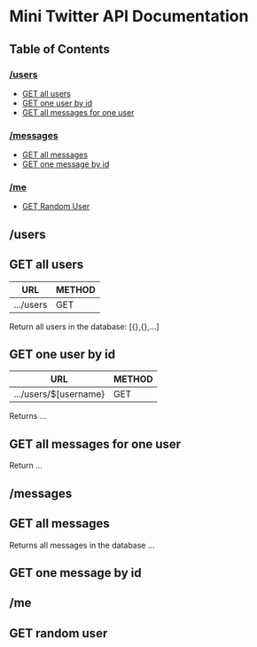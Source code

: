 # Mini Twitter API Documentation

## Table of Contents

### [/users](#/users)

- [GET all users](#get-all-users)
- [GET one user by id](#get-one-user-by-id)
- [GET all messages for one user](#get-all-messages-for-one-user)

### [/messages](#/messages)

- [GET all messages](#get-all-messages)
- [GET one message by id](#get-one-message-by-id)

### [/me](#/me)

- [GET Random User](#get-random-user)

## /users

## GET all users

| URL       | METHOD |
| --------- | ------ |
| .../users | GET    |

Return all users in the database: [{},{},...]

## GET one user by id

| URL       | METHOD |
| --------- | ------ |
| .../users/$[username} | GET

Returns ...

## GET all messages for one user

Return ...

## /messages

## GET all messages

Returns all messages in the database ...

## GET one message by id

## /me

## GET random user
